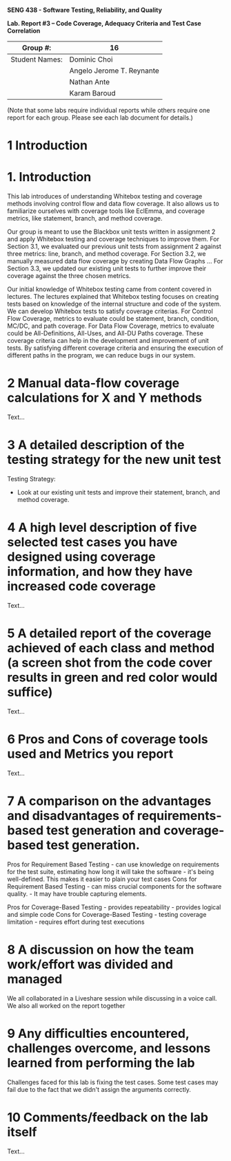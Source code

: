 **SENG 438 - Software Testing, Reliability, and Quality**

**Lab. Report #3 – Code Coverage, Adequacy Criteria and Test Case Correlation**

| Group \#:      | 16                        |
| -------------- | ------------------------- |
| Student Names: | Dominic Choi              |
|                | Angelo Jerome T. Reynante |
|                | Nathan Ante               |
|                | Karam Baroud              |

(Note that some labs require individual reports while others require one report
for each group. Please see each lab document for details.)

# 1 Introduction

# 1. Introduction

This lab introduces of understanding Whitebox testing and coverage methods involving control flow and data flow coverage. It also allows us to familiarize ourselves with coverage tools like EclEmma, and coverage metrics, like statement, branch, and method coverage.

Our group is meant to use the Blackbox unit tests written in assignment 2 and apply Whitebox testing and coverage techniques to improve them. 
For Section 3.1, we evaluated our previous unit tests from assignment 2 against three metrics: line, branch, and method coverage. 
For Section 3.2, we manually measured data flow coverage by creating Data Flow Graphs ...
For Section 3.3, we updated our existing unit tests to further improve their coverage against the three chosen metrics.

Our initial knowledge of Whitebox testing came from content covered in lectures. The lectures explained that Whitebox testing focuses on creating tests based on knowledge of the internal structure and code of the system. We can develop Whitebox tests to satisfy coverage criterias. For Control Flow Coverage, metrics to evaluate could be statement, branch, condition, MC/DC, and path coverage. For Data Flow Coverage, metrics to evaluate could be All-Definitions, All-Uses, and All-DU Paths coverage. These coverage criteria can help in the development and improvement of unit tests. By satisfying different coverage criteria and ensuring the execution of different paths in the program, we can reduce bugs in our system.

# 2 Manual data-flow coverage calculations for X and Y methods

Text…

# 3 A detailed description of the testing strategy for the new unit test

Testing Strategy:
- Look at our existing unit tests and improve their statement, branch, and method coverage.

# 4 A high level description of five selected test cases you have designed using coverage information, and how they have increased code coverage

Text…

# 5 A detailed report of the coverage achieved of each class and method (a screen shot from the code cover results in green and red color would suffice)

Text…

# 6 Pros and Cons of coverage tools used and Metrics you report

Text…

# 7 A comparison on the advantages and disadvantages of requirements-based test generation and coverage-based test generation.

Pros for Requirement Based Testing
    - can use knowledge on requirements for the test suite, estimating how long it will take the software
    - it's being well-defined. This makes it easier to plain your test cases
Cons for Requirement Based Testing
    - can miss crucial components for the software quality.
    - It may have trouble capturing elements.

Pros for Coverage-Based Testing
    - provides repeatability
    - provides logical and simple code
Cons for Coverage-Based Testing
    - testing coverage limitation
    - requires effort during test executions

# 8 A discussion on how the team work/effort was divided and managed

We all collaborated in a Liveshare session while discussing in a voice call.
We also all worked on the report together

# 9 Any difficulties encountered, challenges overcome, and lessons learned from performing the lab

Challenges faced for this lab is fixing the test cases. Some test cases may fail due to the fact that we didn't assign the arguments correctly.

# 10 Comments/feedback on the lab itself

Text…
